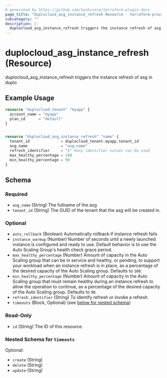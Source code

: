 ```yaml
---
# generated by https://github.com/hashicorp/terraform-plugin-docs
page_title: "duplocloud_asg_instance_refresh Resource - terraform-provider-duplocloud"
subcategory: ""
description: |-
  duplocloud_asg_instance_refresh triggers the instance refresh of asg in duplo
---
```


# duplocloud_asg_instance_refresh (Resource)

duplocloud_asg_instance_refresh triggers the instance refresh of asg in duplo

## Example Usage

```terraform
resource "duplocloud_tenant" "myapp" {
  account_name = "myapp"
  plan_id      = "default"
}


resource "duplocloud_asg_instance_refresh" "name" {
  tenant_id              = duplocloud_tenant.myapp.tenant_id
  asg_name               = "asg-name"
  refresh_identifier     = "1" #any identifier values can be used
  max_healthy_percentage = 100
  min_healthy_percentage = 90
}
```

<!-- schema generated by tfplugindocs -->
## Schema

### Required

- `asg_name` (String) The fullname of the asg
- `tenant_id` (String) The GUID of the tenant that the asg will be created in.

### Optional

- `auto_rollback` (Boolean) Automatically rollback if instance refresh fails
- `instance_warmup` (Number) Number of seconds until a newly launched instance is configured and ready to use. Default behavior is to use the Auto Scaling Group's health check grace period.
- `max_healthy_percentage` (Number) Amount of capacity in the Auto Scaling group that can be in service and healthy, or pending, to support your workload when an instance refresh is in place, as a percentage of the desired capacity of the Auto Scaling group. Defaults to `100`.
- `min_healthy_percentage` (Number) Amount of capacity in the Auto Scaling group that must remain healthy during an instance refresh to allow the operation to continue, as a percentage of the desired capacity of the Auto Scaling group. Defaults to `90`.
- `refresh_identifier` (String) To identify refresh or invoke a refresh
- `timeouts` (Block, Optional) (see [below for nested schema](#nestedblock--timeouts))

### Read-Only

- `id` (String) The ID of this resource.

<a id="nestedblock--timeouts"></a>
### Nested Schema for `timeouts`

Optional:

- `create` (String)
- `delete` (String)
- `update` (String)
